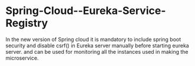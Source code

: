 # Spring-Cloud--Eureka-Service-Registry

In the new version of Spring cloud it is mandatory to include spring boot security and disable csrf() in Eureka server manually before starting eureka server.
and can be used for monitoring all the instances used in making the microservice.
